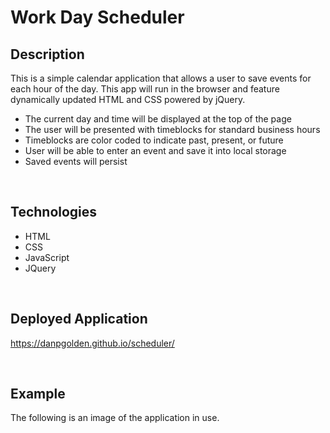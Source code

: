 # Work Day Scheduler

## Description
This is a simple calendar application that allows a user to save events for each hour of the day.  This app will run in the browser and feature dynamically updated HTML and CSS powered by jQuery.
* The current day and time will be displayed at the top of the page
* The user will be presented with timeblocks for standard business hours
* Timeblocks are color coded to indicate past, present, or future
* User will be able to enter an event and save it into local storage
* Saved events will persist
<br>

## Technologies
* HTML
* CSS
* JavaScript
* JQuery
<br>

## Deployed Application
https://danpgolden.github.io/scheduler/

<br>

## Example
The following is an image of the application in use.
